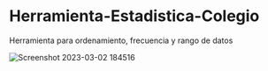 # Herramienta-Estadistica-Colegio
Herramienta para ordenamiento, frecuencia y rango de datos


![Screenshot 2023-03-02 184516](https://user-images.githubusercontent.com/84726204/222603542-53d10fda-8b86-4795-8cc3-ee6e5c289dd3.png)
